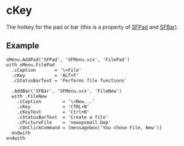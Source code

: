 ﻿# cKey

The hotkey for the pad or bar (this is a property of [SFPad](Class%20SFPad.md) and [SFBar](Class%20SFBar.md)).

## Example

```foxpro
oMenu.AddPad('SFPad', 'SFMenu.vcx', 'FilePad')
with oMenu.FilePad
  .cCaption       = '\<File'
  .cKey           = 'ALT+F'
  .cStatusBarText = 'Performs file functions'

  .AddBar('SFBar', 'SFMenu.vcx', 'FileNew')
  with .FileNew
    .cCaption        = '\<New...'
    .cKey            = 'CTRL+N'
    .cKeyText        = 'Ctrl+N'
    .cStatusBarText  = 'Create a file'
    .cPictureFile    = 'newxpsmall.bmp'
    .cOnClickCommand = [messagebox('You chose File, New')]
  endwith
endwith
```